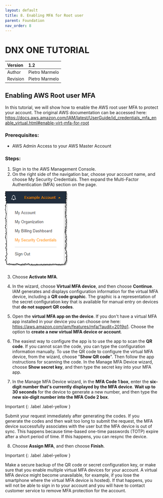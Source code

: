 ```yaml
---
layout: default
title: 8. Enabling MFA for Root user
parent: Foundation
nav_order: 8
---
```


# DNX ONE TUTORIAL

| Version  | 1.2             |
|:---------|:----------------|
| Author   | Pietro Marmelo  |
| Revision | Pietro Marmelo  |


## Enabling AWS Root user MFA

In this tutorial, we will show how to enable the AWS root user MFA to protect your account. The original AWS documentation can be accessed here: https://docs.aws.amazon.com/IAM/latest/UserGuide/id_credentials_mfa_enable_virtual.html#enable-virt-mfa-for-root

### Prerequisites:

- AWS Admin Access to your AWS Master Account

### Steps:

1. Sign in to the AWS Management Console.
2. On the right side of the navigation bar, choose your account name, and choose My Security Credentials. Then expand the Multi-Factor Authentication (MFA) section on the page.

 ![Image](/assets/images/Root_MFA/security-credentials.png)

3. Choose **Activate MFA**.

4. In the wizard, choose **Virtual MFA device**, and then choose **Continue**.
  IAM generates and displays configuration information for the virtual MFA device, including a **QR code graphic**. The graphic is a representation of the secret configuration key that is available for manual entry on devices that **do not support QR codes**.

5. Open the **virtual MFA app on the device**. If you don't have a virtual MFA app installed in your device you can choose one here:
  https://aws.amazon.com/iam/features/mfa/?audit=2019q1. Choose the option to **create a new virtual MFA device or account**.

6. The easiest way to configure the app is to use the app to scan the **QR code**. If you cannot scan the code, you can type the configuration information manually. 
  To use the QR code to configure the virtual MFA device, from the wizard, choose "**Show QR code**". Then follow the app instructions for scanning the code.
  In the Manage MFA Device wizard, choose **Show secret key**, and then type the secret key into your MFA app.

7. In the Manage MFA Device wizard, in the **MFA Code 1 box**, enter the **six-digit number that's currently displayed by the MFA device**. **Wait up to 30 seconds** for the device to generate a new number, and then type the **new six-digit number into the MFA Code 2 box**.

Important
{: .label .label-yellow }

Submit your request immediately after generating the codes. If you generate the codes and then wait too long to submit the request, the MFA device successfully associates with the user but the MFA device is out of sync. This happens because time-based one-time passwords (TOTP) expire after a short period of time. If this happens, you can resync the device.

8. Choose **Assign MFA**, and then choose **Finish**.

Important
{: .label .label-yellow }

Make a secure backup of the QR code or secret configuration key, or make sure that you enable multiple virtual MFA devices for your account. A virtual MFA device might become unavailable, for example, if you lose the smartphone where the virtual MFA device is hosted). If that happens, you will not be able to sign in to your account and you will have to contact customer service to remove MFA protection for the account.